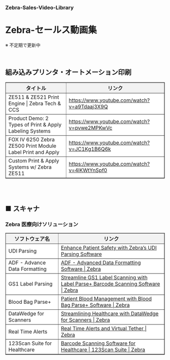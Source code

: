 ### Zebra-Sales-Video-Library
# Zebra-セールス動画集

 ※ 不定期で更新中

</br>

## 組み込みプリンタ・オートメーション印刷

<table border="1" cellpadding="6" cellspacing="0" style="border-collapse:collapse; background-color:#ffffff;">
  <thead>
    <tr style="background-color:#f2f2f2;">
      <th>タイトル</th>
      <th>リンク</th>
    </tr>
  </thead>
  <tbody>
    <tr>
      <td>ZE511 & ZE521 Print Engine | Zebra Tech & CCS</td>
      <td><a href="https://www.youtube.com/watch?v=a9Tdaaj3X9Q">https://www.youtube.com/watch?v=a9Tdaaj3X9Q</a></td>
    </tr>
    <tr>
      <td>Product Demo: 2 Types of Print & Apply Labeling Systems</td>
      <td><a href="https://www.youtube.com/watch?v=pvwe2MPKwVc">https://www.youtube.com/watch?v=pvwe2MPKwVc</a></td>
    </tr>
    <tr>
      <td>FOX IV 6250 Zebra ZE500 Print Module Label Print and Apply</td>
      <td><a href="https://www.youtube.com/watch?v=JC1Kg1B6Q6k">https://www.youtube.com/watch?v=JC1Kg1B6Q6k</a></td>
    </tr>
    <tr>
      <td>Custom Print & Apply Systems w/ Zebra ZE511</td>
      <td><a href="https://www.youtube.com/watch?v=4lKWtYnSpf0">https://www.youtube.com/watch?v=4lKWtYnSpf0</a></td>
    </tr>
  </tbody>
</table>


</br>
</br>


## ■ スキャナ

### Zebra 医療向けソリューション


<table border="1" cellpadding="6" cellspacing="0" style="border-collapse:collapse; background-color:#ffffff;">
  <thead>
    <tr style="background-color:#f2f2f2;">
      <th>ソフトウェア名</th>
      <th>リンク</th>
    </tr>
  </thead>
  <tbody>
    <tr>
      <td>UDI Parsing</td>
      <td><a href="https://www.youtube.com/watch?v=S-NZ3hnPhns">Enhance Patient Safety with Zebra’s UDI Parsing Software</a></td>
    </tr>
    <tr>
      <td>ADF - Advance Data Formatting</td>
      <td><a href="https://www.youtube.com/watch?v=pHOhTpa10jI&list=PLrcZVTwQp0lesloWgP3gReIZZqst5Hb-z&index=3">ADF - Advanced Data Formatting Software | Zebra</a></td>
    </tr>
    <tr>
      <td>GS1 Label Parsing</td>
      <td><a href="https://www.youtube.com/watch?v=ggNjJMnw6Tw&list=PLrcZVTwQp0lesloWgP3gReIZZqst5Hb-z&index=4">Streamline GS1 Label Scanning with Label Parse+ Barcode Scanning Software | Zebra</a></td>
    </tr>
    <tr>
      <td>Blood Bag Parse+</td>
      <td><a href="https://www.youtube.com/watch?v=qrUVVYrV94c&list=PLrcZVTwQp0lesloWgP3gReIZZqst5Hb-z&index=5">Patient Blood Management with Blood Bag Parse+ Software | Zebra</a></td>
    </tr>
    <tr>
      <td>DataWedge for Scanners</td>
      <td><a href="https://www.youtube.com/watch?v=I5CGZ2v-Nso&list=PLrcZVTwQp0lesloWgP3gReIZZqst5Hb-z&index=6">Streamlining Healthcare with DataWedge for Scanners | Zebra</a></td>
    </tr>
    <tr>
      <td>Real Time Alerts</td>
      <td><a href="https://www.youtube.com/watch?v=3gOBeVzNI9c&list=PLrcZVTwQp0lesloWgP3gReIZZqst5Hb-z&index=7">Real Time Alerts and Virtual Tether | Zebra</a></td>
    </tr>
    <tr>
      <td>123Scan Suite for Healthcare</td>
      <td><a href="https://www.youtube.com/watch?v=8NUVyEFp_DY">Barcode Scanning Software for Healthcare | 123Scan Suite | Zebra</a></td>
    </tr>
  </tbody>
</table>